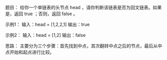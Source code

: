 题目：
给你一个单链表的头节点 head ，请你判断该链表是否为回文链表。如果是，返回 true ；否则，返回 false 。

示例1：
输入：head = [1,2,2,1]
输出：true

示例2：
输入：head = [1,2]
输出：false

思路：
主要分为三个步骤：首先找到中点，其次翻转中点之后的节点，最后从中点开始和起点进行比较。